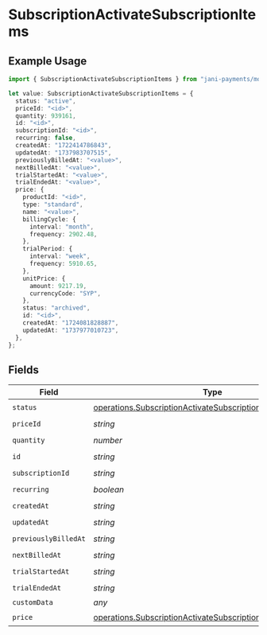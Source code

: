 # SubscriptionActivateSubscriptionItems

## Example Usage

```typescript
import { SubscriptionActivateSubscriptionItems } from "jani-payments/models/operations";

let value: SubscriptionActivateSubscriptionItems = {
  status: "active",
  priceId: "<id>",
  quantity: 939161,
  id: "<id>",
  subscriptionId: "<id>",
  recurring: false,
  createdAt: "1722414786843",
  updatedAt: "1737983707515",
  previouslyBilledAt: "<value>",
  nextBilledAt: "<value>",
  trialStartedAt: "<value>",
  trialEndedAt: "<value>",
  price: {
    productId: "<id>",
    type: "standard",
    name: "<value>",
    billingCycle: {
      interval: "month",
      frequency: 2902.48,
    },
    trialPeriod: {
      interval: "week",
      frequency: 5910.65,
    },
    unitPrice: {
      amount: 9217.19,
      currencyCode: "SYP",
    },
    status: "archived",
    id: "<id>",
    createdAt: "1724081828887",
    updatedAt: "1737977010723",
  },
};
```

## Fields

| Field                                                                                                                                          | Type                                                                                                                                           | Required                                                                                                                                       | Description                                                                                                                                    |
| ---------------------------------------------------------------------------------------------------------------------------------------------- | ---------------------------------------------------------------------------------------------------------------------------------------------- | ---------------------------------------------------------------------------------------------------------------------------------------------- | ---------------------------------------------------------------------------------------------------------------------------------------------- |
| `status`                                                                                                                                       | [operations.SubscriptionActivateSubscriptionSubscriptionStatus](../../models/operations/subscriptionactivatesubscriptionsubscriptionstatus.md) | :heavy_check_mark:                                                                                                                             | N/A                                                                                                                                            |
| `priceId`                                                                                                                                      | *string*                                                                                                                                       | :heavy_check_mark:                                                                                                                             | N/A                                                                                                                                            |
| `quantity`                                                                                                                                     | *number*                                                                                                                                       | :heavy_check_mark:                                                                                                                             | N/A                                                                                                                                            |
| `id`                                                                                                                                           | *string*                                                                                                                                       | :heavy_check_mark:                                                                                                                             | N/A                                                                                                                                            |
| `subscriptionId`                                                                                                                               | *string*                                                                                                                                       | :heavy_check_mark:                                                                                                                             | N/A                                                                                                                                            |
| `recurring`                                                                                                                                    | *boolean*                                                                                                                                      | :heavy_check_mark:                                                                                                                             | N/A                                                                                                                                            |
| `createdAt`                                                                                                                                    | *string*                                                                                                                                       | :heavy_check_mark:                                                                                                                             | N/A                                                                                                                                            |
| `updatedAt`                                                                                                                                    | *string*                                                                                                                                       | :heavy_check_mark:                                                                                                                             | N/A                                                                                                                                            |
| `previouslyBilledAt`                                                                                                                           | *string*                                                                                                                                       | :heavy_check_mark:                                                                                                                             | N/A                                                                                                                                            |
| `nextBilledAt`                                                                                                                                 | *string*                                                                                                                                       | :heavy_check_mark:                                                                                                                             | N/A                                                                                                                                            |
| `trialStartedAt`                                                                                                                               | *string*                                                                                                                                       | :heavy_check_mark:                                                                                                                             | N/A                                                                                                                                            |
| `trialEndedAt`                                                                                                                                 | *string*                                                                                                                                       | :heavy_check_mark:                                                                                                                             | N/A                                                                                                                                            |
| `customData`                                                                                                                                   | *any*                                                                                                                                          | :heavy_minus_sign:                                                                                                                             | N/A                                                                                                                                            |
| `price`                                                                                                                                        | [operations.SubscriptionActivateSubscriptionPrice](../../models/operations/subscriptionactivatesubscriptionprice.md)                           | :heavy_check_mark:                                                                                                                             | N/A                                                                                                                                            |